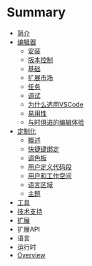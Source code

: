 # Summary

* [简介](README.md)
* [编辑器](summary/编辑器.md)
   * [安装](md/编辑器/安装.md)
   * [版本控制](md/编辑器/版本控制.md)
   * [基础](md/编辑器/基础.md)
   * [扩展市场](md/编辑器/扩展市场.md)
   * [任务](md/编辑器/任务.md)
   * [调试](md/编辑器/调试.md)
   * [为什么选用VSCode](md/编辑器/为什么选用VSCode.md)
   * [易用性](md/编辑器/易用性.md)
   * [与时俱进的编辑体验](md/编辑器/与时俱进的编辑体验.md)
* [定制化](summary/定制化.md)
   * [概述](md/定制化/概述.md)
   * [快捷键绑定](md/定制化/快捷键绑定.md)
   * [调色板](md/定制化/调色板.md)
   * [用户定义代码段](md/定制化/用户定义代码段.md)
   * [用户和工作空间](md/定制化/用户和工作空间.md)
   * [语言区域](md/定制化/语言区域.md)
   * [主题](md/定制化/主题.md)
* [工具](summary/工具.md)
* [技术支持](summary/技术支持.md)
* [扩展](summary/扩展.md)
* 扩展API
* 语言
* 运行时
* [Overview](md/Overview.md)

